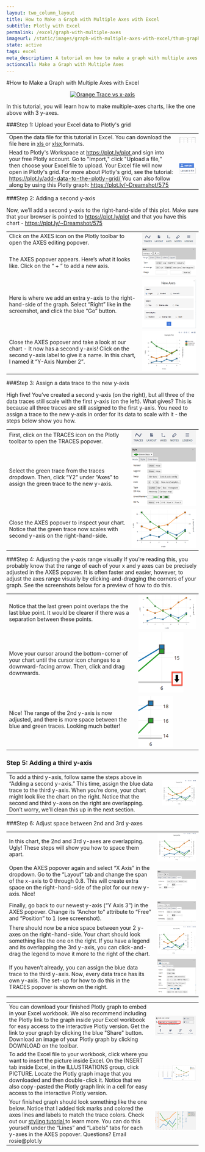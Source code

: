 ```yaml
---
layout: two_column_layout
title: How to Make a Graph with Multiple Axes with Excel 
subtitle: Plotly with Excel
permalink: /excel/graph-with-multiple-axes
imageurl: /static/images/graph-with-multiple-axes-with-excel/thum-graph-with-multiple-axes-with-excel.png
state: active
tags: excel
meta_description: A tutorial on how to make a graph with multiple axes with Excel. Plotly is the easiest and fastest way to make and share graphs online.
actioncall: Make a Graph with Multiple Axes
---
```


#How to Make a Graph with Multiple Axes with Excel

<div>
    <a href="https://plot.ly/~Dreamshot/575/" target="_blank" title="Orange Trace vs x-axis" style="display: block; text-align: center;"><img src="https://plot.ly/~Dreamshot/575.png" alt="Orange Trace vs x-axis" style="max-width: 100%;width: 600px;"  width="600" onerror="this.onerror=null;this.src='https://plot.ly/404.png';" /></a>
    <script data-plotly="Dreamshot:575" src="https://plot.ly/embed.js" async></script>
</div>

In this tutorial, you will learn how to make multiple-axes charts, like the one above with 3 y-axes.

###Step 1: Upload your Excel data to Plotly's grid

<table>
<tbody>
<tr>
 <td>
   Open the data file for this tutorial in Excel. You can download the file here in
   <a class="link--impt" href="https://www.dropbox.com/s/l67ruy47mlyqmdw/Multiple%20Axes%20Data%20copy.xls?raw=1" target="_blank">
	xls
   </a>
   or
   <a class="link--impt" href="https://www.dropbox.com/s/n5802j9h99jv17x/Multiple%20Axes%20Data.xlsx?raw=1" target="_blank">
	xlsx
   </a>
   formats.
 </td>
 <td>
	<img alt="How to make a graph with multiple axes with excel 19" src="/static/images/graph-with-multiple-axes-with-excel/image19.png" title=""/>
 </td>
</tr>
<tr>
<td>
  Head to Plotly's Workspace at
  <a class="link--impt" href="/plot">
   https://plot.ly/plot
  </a>
  and sign into your free Plotly account. Go to "Import," click "Upload a file," then choose your Excel file to upload. Your Excel file will now open in Plotly's grid. For more about Plotly's grid, see the tutorial:
  <a class="link--impt" href="/add-data-to-the-plotly-grid">
   https://plot.ly/add-data-to-the-plotly-grid/
  </a>
  You can also follow along by using this Plotly graph:
  <a class="link--impt" href="https://plot.ly/~Dreamshot/575" target="_blank">
   https://plot.ly/~Dreamshot/575
  </a>
</td>
<td>
   <img alt="How to make a graph with multiple axes with excel 17" src="/static/images/graph-with-multiple-axes-with-excel/image17.png" title=""/>
</td>
</tr>
</tbody>
</table>

###Step 2: Adding a second y-axis

Now, we’ll add a second y-axis to the right-hand-side of this plot. Make sure that your browser is pointed to <a class="link--impt" href="/plot">
https://plot.ly/plot </a> and that you have this chart - <a class="link--impt" href="https://plot.ly/~Dreamshot/575" target="_blank">
https://plot.ly/~Dreamshot/575 </a>

<table>
<tbody>
<tr>
 <td>
   Click on the
   AXES
   icon on the Plotly toolbar to open the
   AXES
   editing popover.
 </td>
 <td>
	<img alt="How to make a graph with multiple axes with excel 11" src="/static/images/graph-with-multiple-axes-with-excel/image11.png" title=""/>
 </td>
</tr>
<tr>
 <td>
   The
   AXES
   popover appears.
   Here’s what it looks like. Click on the
   “
   +
   ” to add a new axis.
 </td>
 <td>
	<img alt="How to make a graph with multiple axes with excel 10" src="/static/images/graph-with-multiple-axes-with-excel/image10.png" title=""/>
 </td>
</tr>
<tr>
 <td>
   Here is where we add an extra y-axis to the right-hand-side of the graph. Select “Right” like in the screenshot, and click the blue “Go” button.
 </td>
 <td>
	<img alt="How to make a graph with multiple axes with excel 15" src="/static/images/graph-with-multiple-axes-with-excel/image15.png" title=""/>
 </td>
</tr>
<tr>
 <td>
   Close the
   AXES
   popover and take a look at our chart - It now has a second y-axis! Click on the second y-axis label to give it a name. In this chart, I named it “Y-Axis Number 2”.
 </td>
 <td>
	<img alt="How to make a graph with multiple axes with excel 07" src="/static/images/graph-with-multiple-axes-with-excel/image07.png" title=""/>
 </td>
</tr>
</tbody>
</table>

###Step 3: Assign a data trace to the new y-axis

High five! You’ve created a second y-axis (on the right), but all three of the data traces still scale with the first y-axis (on the left). What gives? This is because all three traces are still assigned to the first y-axis. You need to assign a trace to the new y-axis in order for its data to scale with it - the steps below show you how.

<table>
<tbody>
<tr>
 <td>
   First, click on the
   TRACES
   icon on the Plotly toolbar to open the
   TRACES
   popover.
 </td>
 <td>
	<img alt="How to make a graph with multiple axes with excel 11" src="/static/images/graph-with-multiple-axes-with-excel/image11.png" title=""/>
 </td>
</tr>
<tr>
 <td>
   Select the green trace from the traces dropdown. Then, click “Y2” under “Axes” to assign the green trace to the new y-axis.
 </td>
 <td>
	<img alt="How to make a graph with multiple axes with excel 08" src="/static/images/graph-with-multiple-axes-with-excel/image08.png" title=""/>
 </td>
</tr>
<tr>
 <td>
   Close the
   AXES
   popover to inspect your chart. Notice that the green trace now scales with second y-axis on the right-hand-side.
 </td>
 <td>
	<img alt="How to make a graph with multiple axes with excel 00" src="/static/images/graph-with-multiple-axes-with-excel/image00.png" title=""/>
 </td>
</tr>
</tbody>
</table>

###Step 4:
Adjusting the y-axis range visually
If you’re reading this, you probably know that the range of each of your x and y axes can be precisely adjusted in the AXES popover. It is often faster and easier, however, to adjust the axes range visually by clicking-and-dragging the corners of your graph. See the screenshots below for a preview of how to do this.

<table>
<tbody>
<tr>
 <td>
   Notice that the last green point overlaps the the last blue point. It would be clearer if there was a separation between these points.
 </td>
 <td>
	<img alt="How to make a graph with multiple axes with excel 00" src="/static/images/graph-with-multiple-axes-with-excel/image00.png" title=""/>
 </td>
</tr>
<tr>
 <td>
   Move your cursor around the bottom-corner of your chart until the cursor icon changes to a downward-facing arrow. Then, click and drag downwards.
 </td>
 <td>
	<img alt="How to make a graph with multiple axes with excel 14" src="/static/images/graph-with-multiple-axes-with-excel/image14.png" title=""/>
 </td>
</tr>
<tr>
 <td>
   Nice! The range of the 2nd y-axis is now adjusted, and there is more space between the blue and green traces. Looking much better!
  <p class="push-half--ends">
 </td>
 <td>
	<img alt="How to make a graph with multiple axes with excel 13" src="/static/images/graph-with-multiple-axes-with-excel/image13.png" title=""/>
 </td>
</tr>
</tbody>
</table>

### Step 5: Adding a third y-axis

<table>
<tbody>
<tr>
 <td>
   To add a third y-axis, follow same the steps above in “Adding a second y-axis.” This time, assign the blue data trace to the third y-axis. When you’re done, your chart might look like the chart on the right. Notice that the second and third y-axes on the right are overlapping. Don’t worry, we’ll clean this up in the next section.
 </td>
 <td>
	<img alt="How to make a graph with multiple axes with excel 02" src="/static/images/graph-with-multiple-axes-with-excel/image02.png" title=""/>
 </td>
</tr>
</tbody>
</table>

###Step 6: Adjust space between 2nd and 3rd y-axes

<table>
<tbody>
<tr>
 <td>
   In this chart, the 2nd and 3rd y-axes are overlapping. Ugly! These steps will show you how to space them apart.
 </td>
 <td>
	<img alt="How to make a graph with multiple axes with excel 02" src="/static/images/graph-with-multiple-axes-with-excel/image02.png" title=""/>
 </td>
</tr>
<tr>
 <td>
   Open the
   AXES
   popover again and select “X Axis” in the dropdown. Go to the “Layout” tab and change the span of the x-axis to 0 through 0.8. This will create extra space on the right-hand-side of the plot for our new y-axis. Nice!
 </td>
 <td>
	<img alt="How to make a graph with multiple axes with excel 12" src="/static/images/graph-with-multiple-axes-with-excel/image12.png" title=""/>
 </td>
</tr>
<tr>
 <td>
 </td>
 <td>
 </td>
</tr>
<tr>
 <td>
   Finally, go back to our newest y-axis (“Y Axis 3”) in the
   AXES
   popover. Change its “Anchor to” attribute to “Free” and “Position” to 1 (see screenshot).
 </td>
 <td>
	<img alt="How to make a graph with multiple axes with excel 01" src="/static/images/graph-with-multiple-axes-with-excel/image01.png" title=""/>
 </td>
</tr>
<tr>
 <td>
   There should now be a nice space between your 2 y-axes on the right-hand-side. Your chart should look something like the one on the right. If you have a legend and its overlapping the 3rd y-axis, you can click-and-drag the legend to move it more to the right of the chart.
 </td>
 <td>
	<img alt="How to make a graph with multiple axes with excel 03" src="/static/images/graph-with-multiple-axes-with-excel/image03.png" title=""/>
 </td>
</tr>
<tr>
 <td>
   If you haven’t already, you can assign the blue data trace to the third y-axis. Now, every data trace has its own y-axis. The set-up for how to do this in the TRACES popover is shown on the right.
 </td>
 <td>
	<img alt="How to make a graph with multiple axes with excel 16" src="/static/images/graph-with-multiple-axes-with-excel/image16.png" title=""/>
 </td>
</tr>
</tbody>
</table>

<table>
  <tbody>
   <tr>
   <td>
     You can download your finished Plotly graph to embed in your Excel workbook. We also recommend including the Plotly link to the graph inside your Excel workbook for easy access to the interactive Plotly version. Get the link to your graph by clicking the blue "Share" button. Download an image of your Plotly graph by clicking
     DOWNLOAD
     on the toolbar.
   </td>
   <td>
      <img alt="How to make a graph with multiple axes with excel 20" src="/static/images/graph-with-multiple-axes-with-excel/image20.png" title=""/>
   </td>
  </tr>
  <tr>
   <td>
     To add the Excel file to your workbook, click where you want to insert the picture inside Excel. On the
     INSERT
     tab inside Excel, in the
     ILLUSTRATIONS
     group, click
     PICTURE.
     Locate the Plotly graph image that you downloaded and then double-click it. Notice that we also copy-pasted the Plotly graph link in a cell for easy access to the interactive Plotly version.
   </td>
   <td>
      <img alt="How to make a graph with multiple axes with excel 21" src="/static/images/graph-with-multiple-axes-with-excel/image21.png" title=""/>
   </td>
  </tr>
<td>
   Your finished graph should look something like the one below. Notice that I added tick marks and colored the
   axes lines and labels to match the trace colors. Check out our
   <a class="link--impt" href="http://vimeo.com/94000688" target="_blank">
    styling tutorial
   </a>
   to learn more. You can do this yourself under the “Lines” and “Labels” tabs for each y-axes in the
   AXES
   popover. Questions? Email
   rosie@plot.ly
</td><td>
   <img alt="How to make a graph with multiple axes with excel 05" src="/static/images/graph-with-multiple-axes-with-excel/image05.png" title=""/>
</td></tr>
</tbody>
   </table>
